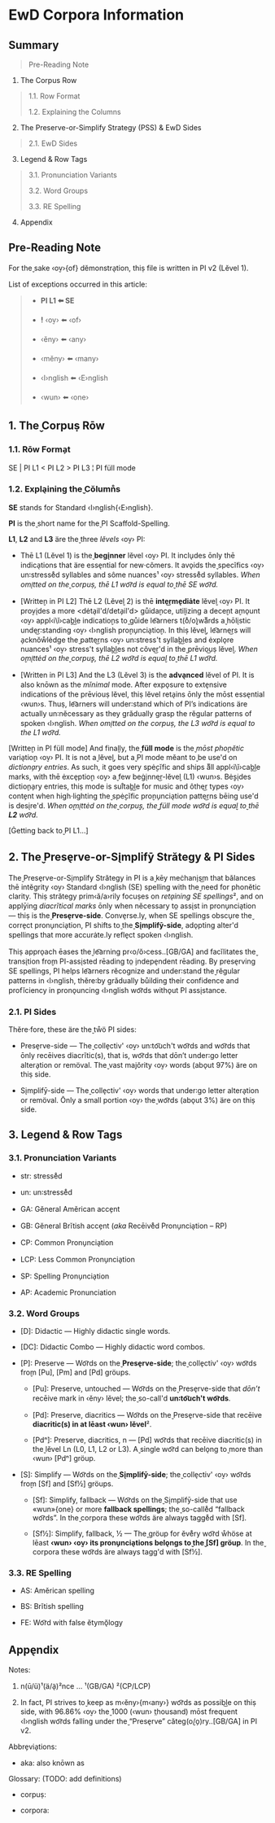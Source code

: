 # EwD Corpora Information

## Summary

> Pre-Reading Note
1. The Corpus Row
  > 1.1. Row Format
  >
  > 1.2. Explaining the Columns
2. The Preserve-or-Simplify Strategy (PSS) & EwD Sides
  > 2.1. EwD Sides
3. Legend & Row Tags
  > 3.1. Pronunciation Variants
  >
  > 3.2. Word Groups
  >
  > 3.3. RE Spelling
4. Appendix

## Pre-Reading Note

For the̬ sake ‹o̬v›{of} dĕmonstra̖tion, thiṣ file is written in PI v2 (Lĕvel 1).

List of exceptions occurred in this article:
>
> - **PI L1 ⬅️ SE**
>
> - **!** ‹o̬v› ⬅️ ‹of›
> - ‹ĕny› ⬅️ ‹any›
> - ‹mĕny› ⬅️ ‹many›
> - ‹I›nglish ⬅️ ‹E›nglish
> - ‹wun› ⬅️ ‹one›

## 1. The̬ Corpuṣ Rōw

### 1.1. Rōw Forma̗t

SE | PI L1 < PI L2 > PI L3 ¦ PI füll mode

### 1.2. Expla̖ining the̬ Cŏlumn̊s

**SE** stands for Standard ‹I›nglish{‹E›nglish}.

**PI** is the̬ short name for the̬ PI Scaffold-Spelling.

**L1**, **L2** and **L3** äre the̬ three _lĕvels_ ‹o̬v› PI:

- Thē L1 (Lĕvel 1) is the̬ **begi̖nner** lĕvel ‹o̬v› PI. It inclu̖des ōnly thē indica̖tions that äre esse̖ntial for new·cômers. It avo̖ids the̬ specĭfics ‹o̬v› un꞉stresse̊d syllables and sôme nuances¹ ‹o̬v› stresse̊d syllables. _When omi̖tted on the̬ corpuṣ, thē L1 wo͡rd is equal to̬ thē SE wo͡rd._

- [Writte̬n in PI L2] Thē L2 (Lĕve̬l 2) is thē **inte͜rme̖diȧte** lĕve̬l ‹o̬v› PI. It pro̬vi̖des a more <dėta̖il'd/deta̗il'd> gůida̬nce, uti̬lizing a dece̬nt a̬mo̖unt ‹o̬v› appl‹i\ĭ›ca̬b͜le indicatio̬ns to̬ gůide le͡arners t(o̊/o̬)waᷱrds a̬ hōli̖stic unde͜r꞉standing ‹o̬v› ‹I›nglish pro̬nu̗ncia̖tio̬n. In thiṣ lĕve̬l, le͡arne͜rs will a̗cknŏẘlėdge the̬ patte͜rns ‹o̬v› un꞉stress't sylla̬b͜les and ėxplo̖re nuances¹ ‹o̬v› stress't sylla̬b͜les not côve͜r'd in the̬ prēvio͜uṣ lĕve̬l. _When o̬mi̖ttėd on the̬ corpu̬ṣ, thē L2 wo͡rd is equa̬l to̬ thē L1 wo͡rd._

- [Written in PI L3] And the L3 (Lĕvel 3) is the **adva̖nced** lĕvel of PI. It is also knōwn as the _mĭnimal_ mode. After expo̖sure to exte̖nsive indications of the prēviouṣ lĕvel, thiṣ lĕvel reta̖ins ōnly the mōst esse̖ntial ‹wun›s. Thuṣ, le͡arners will under꞉stand which of PI’s indications äre actually un꞉nĕcessary as they grădually grasp the rĕgular patterns of spoken ‹I›nglish. _When omi̖tted on the corpuṣ, the L3 wo͡rd is equal to the L1 wo͡rd._

[Writte̬n in PI füll mode] And fina̬lly, the̬ **füll mode** is the̬ _mōst pho̬nĕtic_ varia̖tio̬n ‹o̬v› PI. It is not a̬ lĕve̬l, but a̬ PI mode mĕant to̬ be use'd on _dictiona̗ry entries_. As such, it goes very spė̬cĭfic and ships aᷱll appl‹i\ĭ›ca̬b͜le marks, with thē ėxce̖ptio̬n ‹o̬v› a̬ few beġi̖nne͜r-lĕve̬l (L1) ‹wun›s. Bė̬ṣi̖des dictio̬na̗ry entries, thiṣ mode is sui̊ta̬b͜le for music and ôthe͜r types ‹o̬v› conte̗nt when high·lighting the̬ spė̬cĭfic pro̬nu̗ncia̖tion patte͜rns bēing use'd is desi̖re'd. _When o̬mi̖ttėd on the̬ corpu̬ṣ, the̬ füll mode wo͡rd is equa̬l to̬ thē **L2** wo͡rd._

[Ġetting back to̬ PI L1…]

## 2. The̬ Prese̖rve-or-Si̖mplifȳ Strătegy & PI Sides

The̬ Prese̖rve-or-Si̖mplify Strătegy in PI is a̬ kēy meċhani̗s͜m that bălances thē intĕgrity ‹o̬v› Standard ‹I›nglish (SE) spelling with the̬ need for phonĕtic clarity. Thiṣ strătegy prim‹ă/a›rily focuṣes on *reta̖ining SE spellings*², and on applȳing _diacrĭtical marks_ ōnly when nĕcessary to̤ assi̖st in pronu̗ncia̖tion — thiṣ is the̬ **Prese̖rve-side**. Conve̖rse.ly, when SE spellings obscu̖re the̬ corre̖ct pronu̗ncia̖tion, PI shifts to̬ the̬ **Si̖mplifȳ-side**, ado̖pting alter'd spellings that more accurȧte.ly refle̖ct spoken ‹I›nglish.

Thiṣ appro̖ach ēases the̬ le͡arning pr‹o/ŏ›cess..[GB/GA] and facĭlitates the̬ transi̖tion fro̬m PI-assi̖sted rēading to̤ i̗ndepe̖ndent rēading. By prese̖rving SE spellings, PI helps le͡arners rĕcognize and under꞉stand the̬ rĕgular patterns in ‹I›nglish, thĕre꞉by grădually bůilding their confidence and prof‌ĭciency in prono̖uncing ‹I›nglish wo͡rds witho̖ut PI assi̖stance.

### 2.1. PI Sides

Thĕre·fore, these äre the̬ tẘö PI sides:

- Prese̖rve-side — The̬ colle̖ctiv' ‹o̬v› un꞉to͡uch't wo͡rds and wo͡rds that ōnly recēives diacrĭtic(s), that is, wo͡rds that dōn’t under꞉go letter altera̖tion or remöval. The̬ vast majŏrity ‹o̬v› words (abo̖ut 97%) äre on thiṣ side.

- Si̖mplifȳ-side — The̬ colle̖ctiv' ‹o̬v› words that under꞉go letter altera̖tion or remöval. Ōnly a small portion ‹o̬v› the̬ wo͡rds (abo̖ut 3%) äre on thiṣ side.

## 3. Legend & Row Tags

### 3.1. Pronunciation Variants

- str: stresse̊d

- un: un꞉stresse̊d

- GA: Gĕneral Amĕrican acce̗nt

- GB: Gĕneral Brĭtish acce̗nt (_aka_ Recēive̊d Pronu̗ncia̖tion – RP)

- CP: Common Pronu̗ncia̖tion

- LCP: Less Common Pronu̗ncia̖tion

- SP: Spelling Pronu̗ncia̖tion

- AP: Academic Pronunciation

### 3.2. Word Groups

- [D]: Didactic — Highly didactic single words.

- [DC]: Didactic Combo — Highly didactic word combos.

- [P]: Preserve — Wo͡rds on the̬ **Prese̖rve-side**; the̬ colle̖ctiv' ‹o̬v› wo͡rds fro̬m [Pu], [Pm] and [Pd] gröups.

  - [Pu]: Preserve, untouched — Wo͡rds on the̬ Prese̖rve-side that _dōn’t_ recēive mark in ‹ĕny› lĕvel; the̬ so-call'd **un꞉to͡uch't wo͡rds**.

  - [Pd]: Preserve, diacritics — Wo͡rds on the̬ Prese̖rve-side that recēive **diacritic(s) in at lēast ‹wun› lĕvel**².

  - [Pdⁿ]: Preserve, diacritics, n — [Pd] wo͡rds that recēive diacritic(s) in the̬ lĕvel Ln (L0, L1, L2 or L3). A̬ single wo͡rd can belo̖ng to̬ more than ‹wun› [Pdⁿ] gröup.

- [S]: Simplify — Wo͡rds on the̬ **Si̖mplifȳ-side**; the̬ colle̖ctiv' ‹o̬v› wo͡rds fro̬m [Sf] and [Sf½] gröups.

  - [Sf]: Simplify, fallback — Wo͡rds on the̬ Si̖mplifȳ-side that use «wun»{one} or more **fallback spellings**; the̬ so-calle̊d “fallback wo͡rds”. In the̬ corpora these wo͡rds äre always tagge̊d with [Sf].

  - [Sf½]: Simplify, fallback, ½ — The̬ gröup for ĕve̊ry wo͡rd ẘhöse at lēast **‹wun› ‹o̬v› its pronu̗ncia̖tions belo̖ngs to̬ the̬ [Sf] gröup**. In the̬ corpora these wo͡rds äre always tagg'd with [Sf½].

### 3.3. RE Spelling

- AS: Amĕrican spelling

- BS: Brĭtish spelling

- FE: Wo͡rd with false ĕtymŏ̖logy

## Appe̖ndix

Notes:

1. n(ū/ü)¹(ä/ä̖)²nce … ¹(GB/GA) ²(CP/LCP)

2. In fact, PI strives to̬ keep as m‹ĕny›{m‹any›} wo͡rds as possib͜le on thiṣ side, with 96.86% ‹o̬v› the̬ 1000 (‹wun› t̤housand) mōst frequent ‹I›nglish wo͡rds falling under the̬ “Prese̖rve” căteg(o̬/o̗)ry..[GB/GA] in PI v2.

Abbre̗via̖tions:

- aka: also knōwn as

Glossary: (TODO: add definitions)

- corpuṣ:

- corpora:
